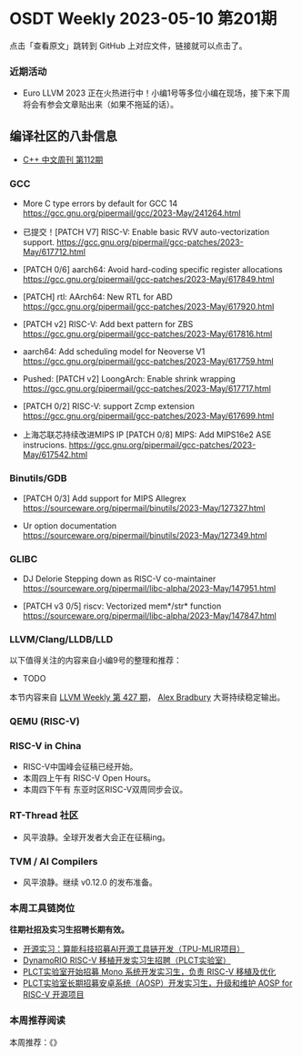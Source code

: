 # OSDT Weekly 2023-05-10 第201期

点击「查看原文」跳转到 GitHub 上对应文件，链接就可以点击了。

### 近期活动

- Euro LLVM 2023 正在火热进行中！小编1号等多位小编在现场，接下来下周将会有参会文章贴出来（如果不拖延的话）。

## 编译社区的八卦信息

- [C++ 中文周刊 第112期](https://mp.weixin.qq.com/s/d-6I8r2IWaoXkfBRkP2hDA)

### GCC

- More C type errors by default for GCC 14
  https://gcc.gnu.org/pipermail/gcc/2023-May/241264.html

- 已提交！[PATCH V7] RISC-V: Enable basic RVV auto-vectorization support.
  https://gcc.gnu.org/pipermail/gcc-patches/2023-May/617712.html

- [PATCH 0/6] aarch64: Avoid hard-coding specific register allocations
  https://gcc.gnu.org/pipermail/gcc-patches/2023-May/617849.html

- [PATCH] rtl: AArch64: New RTL for ABD
  https://gcc.gnu.org/pipermail/gcc-patches/2023-May/617920.html

- [PATCH v2] RISC-V: Add bext pattern for ZBS
  https://gcc.gnu.org/pipermail/gcc-patches/2023-May/617816.html

- aarch64: Add scheduling model for Neoverse V1
  https://gcc.gnu.org/pipermail/gcc-patches/2023-May/617759.html

- Pushed: [PATCH v2] LoongArch: Enable shrink wrapping
  https://gcc.gnu.org/pipermail/gcc-patches/2023-May/617717.html

- [PATCH 0/2] RISC-V: support Zcmp extension
  https://gcc.gnu.org/pipermail/gcc-patches/2023-May/617699.html

- 上海芯联芯持续改进MIPS IP
   [PATCH 0/8] MIPS: Add MIPS16e2 ASE instrucions.
   https://gcc.gnu.org/pipermail/gcc-patches/2023-May/617542.html

### Binutils/GDB

- [PATCH 0/3] Add support for MIPS Allegrex
  https://sourceware.org/pipermail/binutils/2023-May/127327.html

- Ur option documentation
  https://sourceware.org/pipermail/binutils/2023-May/127349.html

### GLIBC

- DJ Delorie Stepping down as RISC-V co-maintainer
  https://sourceware.org/pipermail/libc-alpha/2023-May/147951.html

- [PATCH v3 0/5] riscv: Vectorized mem*/str* function
  https://sourceware.org/pipermail/libc-alpha/2023-May/147847.html

### LLVM/Clang/LLDB/LLD


以下值得关注的内容来自小编9号的整理和推荐：

- TODO

本节内容来自 [LLVM Weekly 第 427 期](http://llvmweekly.org/issue/427)，
[Alex Bradbury](https://www.linkedin.com/in/alex-bradbury/) 大哥持续稳定输出。

### QEMU (RISC-V)

### RISC-V in China

- RISC-V中国峰会征稿已经开始。
- 本周四上午有 RISC-V Open Hours。
- 本周四下午有 东亚时区RISC-V双周同步会议。

### RT-Thread 社区

- 风平浪静。全球开发者大会正在征稿ing。

### TVM / AI Compilers

- 风平浪静。继续 v0.12.0 的发布准备。

### 本周工具链岗位

**往期社招及实习生招聘长期有效。**

- [开源实习：算能科技招募AI开源工具链开发（TPU-MLIR项目）](https://mp.weixin.qq.com/s/IBJh0ip4k11PzIMZecsWSw)
- [DynamoRIO RISC-V 移植开发实习生招聘（PLCT实验室）](https://mp.weixin.qq.com/s/J_5TjT6DOqeOXJXQI5VQxw)
- [PLCT实验室开始招募 Mono 系统开发实习生，负责 RISC-V 移植及优化](https://mp.weixin.qq.com/s/whEW7Hay1jIP1tBzIPay1A)
- [PLCT实验室长期招募安卓系统（AOSP）开发实习生，升级和维护 AOSP for RISC-V 开源项目](https://mp.weixin.qq.com/s/dJP2cEB1nex2inR5c-cJog)


### 本周推荐阅读

本周推荐：《》
